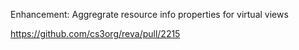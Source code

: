 Enhancement: Aggregrate resource info properties for virtual views

https://github.com/cs3org/reva/pull/2215